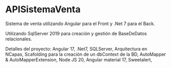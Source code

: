 # APISistemaVenta

Sistema de venta utilizando Angular para el Front y .Net 7 para el Back.

Utilizando SqlServer 2019 para creación y gestión de BaseDeDatos relacionales.

Detalles del proyecto:
Angular 17,
.Net7,
SQLServer,
Arquitectura en NCapas, 
Scafolding para la creación de un dbContext de la BD,
AutoMapper & AutoMapperExtension,
Node JS 20,
Angular material 17,
Sweetalert,
